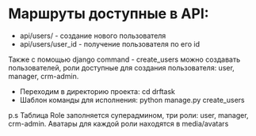 # Маршруты доступные в API:
* api/users/ - создание нового пользователя
* api/users/user_id - получение пользователя по его id


Также с помощью django command - create_users можно создавать пользователей,
роли доступные для создания пользователя: user, manager, crm-admin.

* Переходим в директорию проекта: cd drftask
* Шаблон команды для исполнения: python manage.py create_users <email> <password> <role>

p.s Таблица Role заполняется суперадмином, три роли: user, manager, crm-admin.
Аватары для каждой роли находятся в media/avatars   